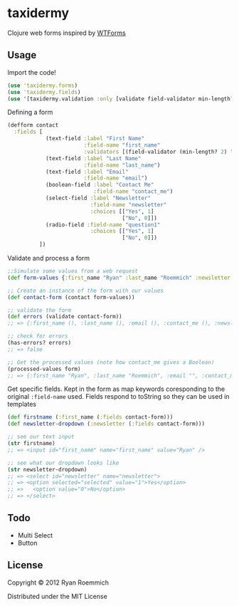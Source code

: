 # taxidermy

Clojure web forms inspired by [WTForms](https://bitbucket.org/simplecodes/wtforms/)

## Usage

Import the code!
```clj
(use 'taxidermy.forms)
(use 'taxidermy.fields)
(use '[taxidermy.validation :only [validate field-validator min-length?]])
```

Defining a form
```clj
(defform contact
  :fields [
            (text-field :label "First Name"
                        :field-name "first_name"
                        :validators [(field-validator (min-length? 2) "Must be at least two characters.")])
            (text-field :label "Last Name"
                        :field-name "last_name")
            (text-field :label "Email"
                        :field-name "email")
            (boolean-field :label "Contact Me"
                           :field-name "contact_me")
            (select-field :label "Newsletter"
                          :field-name "newsletter"
                          :choices [["Yes", 1]
                                    ["No", 0]])
            (radio-field :field-name "question1"
                          :choices [["Yes", 1]
                                    ["No", 0]])
          ])
```

Validate and process a form 

```clj
;;Simulate some values from a web request
(def form-values {:first_name "Ryan" :last_name "Roemmich" :newsletter "1"})

;; Create an instance of the form with our values
(def contact-form (contact form-values))

;; validate the form
(def errors (validate contact-form))
;; => {:first_name (), :last_name (), :email (), :contact_me (), :newsletter ()}

;; check for errors
(has-errors? errors)
;; => false

;; Get the processed values (note how contact_me gives a Boolean)
(processed-values form)
;; => {:first_name "Ryan", :last_name "Roemmich", :email "", :contact_me false, :newsletter 1 :question1 nil}
```

Get specific fields. Kept in the form as map keywords coresponding to the original `:field-name` used. 
Fields respond to toString so they can be used in templates

```clj
(def firstname (:first_name (:fields contact-form)))
(def newsletter-dropdown (:newsletter (:fields contact-form)))

;; see our text input
(str firstname)
;; => <input id="first_name" name="first_name" value="Ryan" />

;; see what our dropdown looks like
(str newsletter-dropdown)
;; => <select id="newsletter" name="newsletter">
;; => <option selected="selected" value="1">Yes</option>
;; =>   <option value="0">No</option>
;; => </select>
```

## Todo

* Multi Select
* Button

## License

Copyright © 2012 Ryan Roemmich

Distributed under the MIT License
